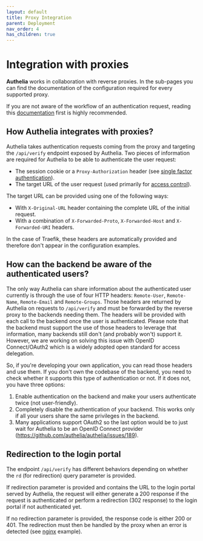 ```yaml
---
layout: default
title: Proxy Integration
parent: Deployment
nav_order: 4
has_children: true
---
```


# Integration with proxies

**Authelia** works in collaboration with reverse proxies. In the sub-pages you
can find the documentation of the configuration required for every supported
proxy.

If you are not aware of the workflow of an authentication request, reading this
[documentation](../../home/architecture.md) first is highly recommended.


## How Authelia integrates with proxies?

Authelia takes authentication requests coming from the proxy and targeting the 
`/api/verify` endpoint exposed by Authelia. Two pieces of information are required for
Authelia to be able to authenticate the user request:

* The session cookie or a `Proxy-Authorization` header (see [single factor authentication](../../features/single-factor.md)).
* The target URL of the user request (used primarily for [access control](../../features/access-control.md)).

The target URL can be provided using one of the following ways:

* With `X-Original-URL` header containing the complete URL of the initial request.
* With a combination of `X-Forwarded-Proto`, `X-Forwarded-Host` and `X-Forwarded-URI` headers.

In the case of Traefik, these headers are automatically provided and therefore don't
appear in the configuration examples.

## How can the backend be aware of the authenticated users?

The only way Authelia can share information about the authenticated user currently is through the use of four HTTP headers:
`Remote-User`, `Remote-Name`, `Remote-Email` and `Remote-Groups`.
Those headers are returned by Authelia on requests to `/api/verify` and must be forwarded by the reverse proxy to the backends
needing them. The headers will be provided with each call to the backend once the user is authenticated.
Please note that the backend must support the use of those headers to leverage that information, many
backends still don't (and probably won't) support it. However, we are working on solving this issue with OpenID Connect/OAuth2
which is a widely adopted open standard for access delegation.

So, if you're developing your own application, you can read those headers and use them. If you don't own the codebase of the
backend, you need to check whether it supports this type of authentication or not. If it does not, you have three options:

1. Enable authentication on the backend and make your users authenticate twice (not user-friendly).
2. Completely disable the authentication of your backend. This works only if all your users share the same privileges in the backend.
3. Many applications support OAuth2 so the last option would be to just wait for Authelia to be an OpenID Connect provider (https://github.com/authelia/authelia/issues/189).

## Redirection to the login portal

The endpoint `/api/verify` has different behaviors depending on whether
the `rd` (for redirection) query parameter is provided.

If redirection parameter is provided and contains the URL to the login portal
served by Authelia, the request will either generate a 200 response
if the request is authenticated or perform a redirection (302 response) to the
login portal if not authenticated yet.

If no redirection parameter is provided, the response code is either 200 or 401. The
redirection must then be handled by the proxy when an error is detected
(see [nginx](./nginx.md) example).

